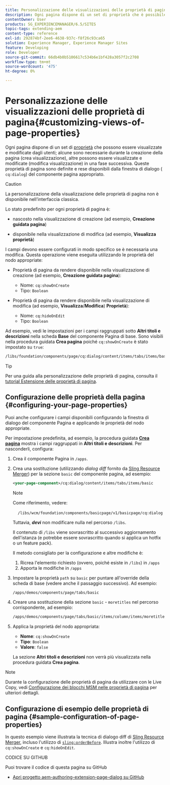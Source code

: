 ```yaml
---
title: Personalizzazione delle visualizzazioni delle proprietà di pagina
description: Ogni pagina dispone di un set di proprietà che è possibile modificare in base alle esigenze
contentOwner: User
products: SG_EXPERIENCEMANAGER/6.5/SITES
topic-tags: extending-aem
content-type: reference
exl-id: 292874bf-2ee6-4638-937c-f8f26c93ca65
solution: Experience Manager, Experience Manager Sites
feature: Developing
role: Developer
source-git-commit: 66db4b0b5106617c534b6e1bf428a3057f2c2708
workflow-type: tm+mt
source-wordcount: '475'
ht-degree: 0%

---
```


# Personalizzazione delle visualizzazioni delle proprietà di pagina{#customizing-views-of-page-properties}

Ogni pagina dispone di un set di [proprietà](/help/sites-authoring/editing-page-properties.md) che possono essere visualizzate e modificate dagli utenti; alcune sono necessarie durante la creazione della pagina (crea visualizzazione), altre possono essere visualizzate e modificate (modifica visualizzazione) in una fase successiva. Queste proprietà di pagina sono definite e rese disponibili dalla finestra di dialogo ( `cq:dialog`) del componente pagina appropriato.

>[!CAUTION]
>
>La personalizzazione della visualizzazione delle proprietà di pagina non è disponibile nell’interfaccia classica.

Lo stato predefinito per ogni proprietà di pagina è:

* nascosto nella visualizzazione di creazione (ad esempio, **Creazione guidata pagina**)

* disponibile nella visualizzazione di modifica (ad esempio, **Visualizza proprietà**)

I campi devono essere configurati in modo specifico se è necessaria una modifica. Questa operazione viene eseguita utilizzando le proprietà del nodo appropriate:

* Proprietà di pagina da rendere disponibile nella visualizzazione di creazione (ad esempio, **Creazione guidata pagina**):

   * Nome: `cq:showOnCreate`
   * Tipo: `Boolean`

* Proprietà di pagina da rendere disponibile nella visualizzazione di modifica (ad esempio, **Visualizza**/**Modifica**) **Proprietà**):

   * Nome: `cq:hideOnEdit`
   * Tipo: `Boolean`

Ad esempio, vedi le impostazioni per i campi raggruppati sotto **Altri titoli e descrizioni** nella scheda **Base** del componente Pagina di base. Sono visibili nella procedura guidata **Crea pagina** poiché `cq:showOnCreate` è stato impostato su `true`:

```xml
/libs/foundation/components/page/cq:dialog/content/items/tabs/items/basic/items/column/items/moretitles
```

>[!TIP]
>
>Per una guida alla personalizzazione delle proprietà di pagina, consulta il [tutorial Estensione delle proprietà di pagina](https://experienceleague.adobe.com/docs/experience-manager-learn/sites/developing/page-properties-technical-video-develop.html?lang=it).

## Configurazione delle proprietà della pagina {#configuring-your-page-properties}

Puoi anche configurare i campi disponibili configurando la finestra di dialogo del componente Pagina e applicando le proprietà del nodo appropriate.

Per impostazione predefinita, ad esempio, la procedura guidata [**Crea pagina**](/help/sites-authoring/managing-pages.md#creating-a-new-page) mostra i campi raggruppati in **Altri titoli e descrizioni**. Per nasconderli, configura:

1. Crea il componente Pagina in `/apps`.
1. Crea una sostituzione (utilizzando *dialog diff* fornito da [Sling Resource Merger](/help/sites-developing/sling-resource-merger.md)) per la sezione `basic` del componente pagina, ad esempio:

   ```xml
   <your-page-component>/cq:dialog/content/items/tabs/items/basic
   ```

   >[!NOTE]
   >
   >Come riferimento, vedere:
   >
   >    `/libs/wcm/foundation/components/basicpage/v1/basicpage/cq:dialog`
   >
   >Tuttavia, ***devi*** non modificare nulla nel percorso `/libs`.
   >
   >Il contenuto di `/libs` viene sovrascritto al successivo aggiornamento dell&#39;istanza (e potrebbe essere sovrascritto quando si applica un hotfix o un feature pack).
   >
   >Il metodo consigliato per la configurazione e altre modifiche è:
   >
   >1. Ricrea l&#39;elemento richiesto (ovvero, poiché esiste in `/libs`) in `/apps`
   >1. Apporta le modifiche in `/apps`

1. Impostare la proprietà `path` su `basic` per puntare all&#39;override della scheda di base (vedere anche il passaggio successivo). Ad esempio:

   ```xml
   /apps/demos/components/page/tabs/basic
   ```

1. Creare una sostituzione della sezione `basic` - `moretitles` nel percorso corrispondente, ad esempio:

   ```xml
   /apps/demos/components/page/tabs/basic/items/column/items/moretitles
   ```

1. Applica la proprietà del nodo appropriata:

   * **Nome**: `cq:showOnCreate`
   * **Tipo**: `Boolean`
   * **Valore**: `false`

   La sezione **Altri titoli e descrizioni** non verrà più visualizzata nella procedura guidata **Crea pagina**.

>[!NOTE]
>
>Durante la configurazione delle proprietà di pagina da utilizzare con le Live Copy, vedi [Configurazione dei blocchi MSM nelle proprietà di pagina](/help/sites-developing/extending-msm.md#configuring-msm-locks-on-page-properties-touch-enabled-ui) per ulteriori dettagli.

## Configurazione di esempio delle proprietà di pagina {#sample-configuration-of-page-properties}

In questo esempio viene illustrata la tecnica di dialogo diff di [Sling Resource Merger](/help/sites-developing/sling-resource-merger.md), incluso l&#39;utilizzo di [`sling:orderBefore`](/help/sites-developing/sling-resource-merger.md#properties). Illustra inoltre l&#39;utilizzo di `cq:showOnCreate` e `cq:hideOnEdit`.

CODICE SU GITHUB

Puoi trovare il codice di questa pagina su GitHub

* [Apri progetto aem-authoring-extension-page-dialog su GitHub](https://github.com/Adobe-Marketing-Cloud/aem-authoring-extension-page-dialog)
